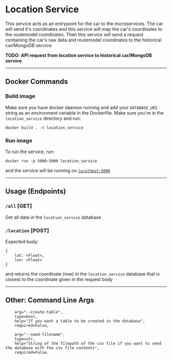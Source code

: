 # Location Service

This service acts as an entrypoint for the car to the microservices. The car will send it's coordinates and this service will map the car's coordinates to the routemodel coordinates. Then this service will send a request containing the car's raw data and routemodel coordinates to the historical car/MongoDB service.

**TODO: API request from location service to historical car/MongoDB service**

---

## Docker Commands

### Build image

Make sure you have docker daemon running and add your `DATABASE_URI` string as an environment variable in the Dockerfile. Make sure you're in the `location_service` directory and run:

```
docker build . -t location_service
```

### Run image

To run the service, run:

```
docker run -p 5000:5000 location_service
```

and the service will be running on [`localhost:5000`](http://localhost:5000/)

---

## Usage (Endpoints)

### `/all` [GET]

Get all data in the `location_service` database

### `/location` [POST]

Expected body:

```
{
    lat: <Float>,
    lon: <Float>
}
```

and returns the coordinate (row) in the `location_service` database that is closest to the coordinate given in the request body

---

## Other: Command Line Args

```
    arg="--create-table",
    type=bool,
    help="If you want a table to be created in the database",
    required=False,

    arg="--seed-filename",
    type=str,
    help="String of the filepath of the csv file if you want to seed the database with the csv file contents",
    required=False,
```
